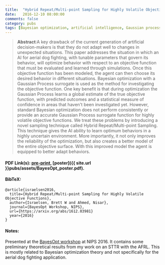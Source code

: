 ```yaml
---
title:  "Hybrid Repeat/Multi-point Sampling for Highly Volatile Objective Functions"
date:   2016-12-10 08:00:00
comments: false
category: pubs
tags: [Bayesian optimization, artificial intelligence, Gaussian processes, TALAF]
---
```

> **Abstract**:A key drawback of the current generation of artificial decision-makers is that they do not adapt well to changes in unexpected situations. This paper addresses the situation in which an AI for aerial dog fighting, with tunable parameters that govern its behavior, will optimize behavior with respect to an objective function that must be evaluated and learned through simulations. Once this objective function has been modeled, the agent can then choose its desired behavior in different situations. Bayesian optimization with a Gaussian Process surrogate is used as the method for investigating the objective function. One key benefit is that during optimization the Gaussian Process learns a global estimate of the true objective function, with predicted outcomes and a statistical measure of confidence in areas that haven't been investigated yet. However, standard Bayesian optimization does not perform consistently or provide an accurate Gaussian Process surrogate function for highly volatile objective functions. We treat these problems by introducing a novel sampling technique called Hybrid Repeat/Multi-point Sampling. This technique gives the AI ability to learn optimum behaviors in a highly uncertain environment. More importantly, it not only improves the reliability of the optimization, but also creates a better model of the entire objective surface. With this improved model the agent is equipped to better adapt behaviors.

#### PDF Link(s): [pre-print][arxiv], [poster]({{ site.url }}pubs/assets/BayesOpt_poster.pdf).

#### BibTeX:
``` TeX
@article{israelsen2016,
  title={Hybrid Repeat/Multi-point Sampling for Highly Volatile Objective Functions},
  author={Israelsen, Brett W and Ahmed, Nisar},
  journal={BayesOpt Workshop, NIPS},
  url={https://arxiv.org/abs/1612.03981}
  year={2016}
}
```

#### Notes:
Presented at the [BayesOpt workshop][bayesopt] at NIPS 2016. It contains some preliminary theoretical results from my work on an STTR with the AFRL. This is mostly related to Bayesian optimization theory and not specifically for the aerial dog fighting application.

[arxiv]:        https://arxiv.org/abs/1612.03981
[bayesopt]:	http://bayesopt.com/